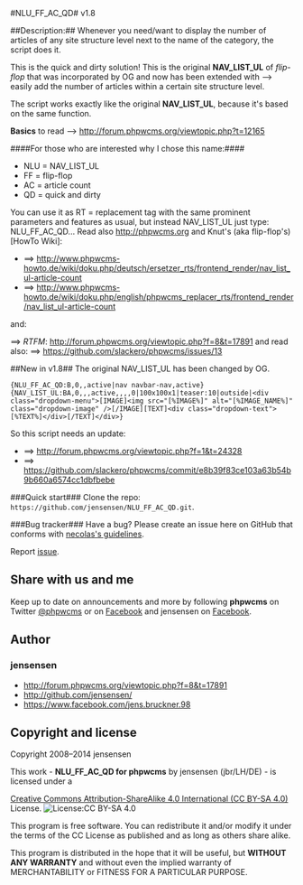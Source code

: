 #NLU_FF_AC_QD#
v1.8

##Description:##
Whenever you need/want to display the number of articles of any site structure level next to the name of the category, the script does it.

This is the quick and dirty solution! This is the original **NAV_LIST_UL** of *flip-flop* that was incorporated by OG and now has been extended with --> easily add the number of articles within a certain site structure level.

The script works exactly like the original **NAV_LIST_UL**, because it's based on the same function.

**Basics** to read --> http://forum.phpwcms.org/viewtopic.php?t=12165

####For those who are interested why I chose this name:####
* NLU = NAV_LIST_UL
* FF = flip-flop
* AC = article count
* QD = quick and dirty

You can use it as RT = replacement tag  with the same prominent parameters and features as usual, but instead NAV_LIST_UL just type: NLU_FF_AC_QD... Read also <http://phpwcms.org> and Knut's (aka flip-flop's) [HowTo Wiki]:

* ==> http://www.phpwcms-howto.de/wiki/doku.php/deutsch/ersetzer_rts/frontend_render/nav_list_ul-article-count
* ==> http://www.phpwcms-howto.de/wiki/doku.php/english/phpwcms_replacer_rts/frontend_render/nav_list_ul-article-count

and:

==> _RTFM_: http://forum.phpwcms.org/viewtopic.php?f=8&t=17891 and read also: 
==> https://github.com/slackero/phpwcms/issues/13

##New in v1.8##
The original NAV_LIST_UL has been changed by OG.

```
{NLU_FF_AC_QD:B,0,,active|nav navbar-nav,active}
{NAV_LIST_UL:BA,0,,,active,,,,0|100x100x1|teaser:10|outside|<div class="dropdown-menu">[IMAGE]<img src="[%IMAGE%]" alt="[%IMAGE_NAME%]" class="dropdown-image" />[/IMAGE][TEXT]<div class="dropdown-text">[%TEXT%]</div>[/TEXT]</div>}
```
So this script needs an update:

* ==> http://forum.phpwcms.org/viewtopic.php?f=1&t=24328
* ==> https://github.com/slackero/phpwcms/commit/e8b39f83ce103a63b54b9b660a6574cc1dbfbebe

###Quick start###
Clone the repo: `https://github.com/jensensen/NLU_FF_AC_QD.git`.

###Bug tracker###
Have a bug? Please create an issue here on GitHub that conforms with [necolas's guidelines](https://github.com/necolas/issue-guidelines).

Report [issue](https://github.com/jensensen/NLU_FF_AC_QD/issues).

Share with us and me
-------------

Keep up to date on announcements and more by following **phpwcms** on Twitter [@phpwcms](http://twitter.com/phpwcms) or on [Facebook](https://www.facebook.com/pages/phpwcms/162275020999) and jensensen on [Facebook](https://www.facebook.com/jens.bruckner.98).


Author
------

### jensensen ###
* <http://forum.phpwcms.org/viewtopic.php?f=8&t=17891>
* <http://github.com/jensensen/>
* <https://www.facebook.com/jens.bruckner.98>

Copyright and license
---------------------

Copyright 2008–2014 jensensen

This work - **NLU_FF_AC_QD for phpwcms** by jensensen (jbr/LH/DE) - is licensed under a 

[Creative Commons Attribution-ShareAlike 4.0 International (CC BY-SA 4.0)](http://creativecommons.org/licenses/by-sa/4.0/) License. ![License:CC BY-SA 4.0](http://i.creativecommons.org/l/by-sa/4.0/88x31.png)

This program is free software. You can redistribute it and/or
modify it under the terms of the CC License as published and as long as others share alike.

This program is distributed in the hope that it will be useful,
but **WITHOUT ANY WARRANTY** and without even the implied warranty of
MERCHANTABILITY or FITNESS FOR A PARTICULAR PURPOSE.
